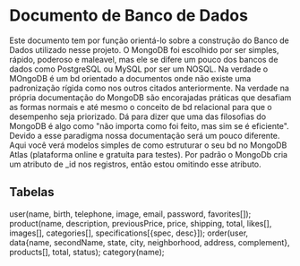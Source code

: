 # Documento de Banco de Dados
Este documento tem por função orientá-lo sobre a construção do Banco de Dados utilizado nesse projeto. O MongoDB foi escolhido por ser simples, rápido, poderoso e maleavel, mas ele se difere um pouco dos bancos de dados como PostgreSQL ou MySQL por ser um NOSQL. Na verdade o MOngoDB é um bd orientado a documentos onde não existe uma padronização rígida como nos outros citados anteriormente. Na verdade na própria documentação do MongoDB são encorajadas práticas que desafiam as formas normais e até mesmo o conceito de bd relacional para que o desempenho seja priorizado. Dá para dizer que uma das filosofias do MongoDB é algo como "não importa como foi feito, mas sim se é eficiente". 
Devido a esse paradigma nossa documentação será um pouco diferente. Aqui você verá modelos simples de como estruturar o seu bd no MongoDB Atlas (plataforma online e gratuíta para testes). Por padrão o MongoDb cria um atributo de _id nos registros, então estou omitindo esse atributo.

## Tabelas
user(name, birth, telephone, image, email, password, favorites[]);
product(name, description, previousPrice, price, shipping, total, likes[], images[], categories[], specifications[{spec, desc}]);
order(user, data{name, secondName, state, city, neighborhood, address, complement}, products[], total, status);
category(name);
